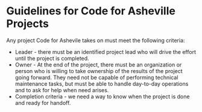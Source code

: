 # Guidelines for Code for Asheville Projects

Any project Code for Ashevile takes on must meet the following criteria:

* Leader - there must be an identified project lead who will drive the effort until the project is completed.
* Owner - At the end of the project, there must be an organization or person who is willing to take ownership of the results of the project going forward. They need not be capable of performing technical maintenance tasks, but must be able to handle day-to-day operations and to ask for help when need arises.
* Completion criteria - we need a way to know when the project is done and ready for handoff.
